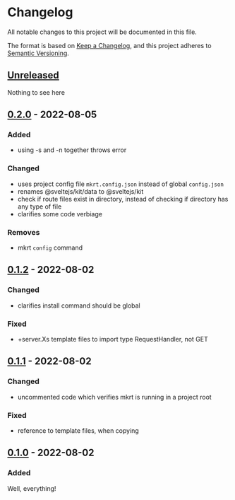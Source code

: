# Changelog

All notable changes to this project will be documented in this file.

The format is based on [Keep a Changelog](https://keepachangelog.com/en/1.0.0),
and this project adheres to [Semantic Versioning](https://semver.org/spec/v2.0.0).

## [Unreleased]

Nothing to see here

## [0.2.0] - 2022-08-05

### Added

- using -s and -n together throws error

### Changed

- uses project config file `mkrt.config.json` instead of global `config.json`
- renames @sveltejs/kit/data to @sveltejs/kit
- check if route files exist in directory, instead of checking if directory has any type of file
- clarifies some code verbiage

### Removes

- mkrt `config` command

## [0.1.2] - 2022-08-02

### Changed

- clarifies install command should be global

### Fixed

- +server.Xs template files to import type RequestHandler, not GET

## [0.1.1] - 2022-08-02

### Changed

- uncommented code which verifies mkrt is running in a project root

### Fixed

- reference to template files, when copying

## [0.1.0] - 2022-08-02

### Added

Well, everything!

[unreleased]: https://github.com/j4w8n/mkrt/compare/v0.2.0...HEAD
[0.2.0]: https://github.com/j4w8n/mkrt/compare/v0.1.2...v0.2.0
[0.1.2]: https://github.com/j4w8n/mkrt/compare/v0.1.1...v0.1.2
[0.1.1]: https://github.com/j4w8n/mkrt/compare/v0.1.0...v0.1.1
[0.1.0]: https://github.com/j4w8n/mkrt/releases/tag/v0.1.0